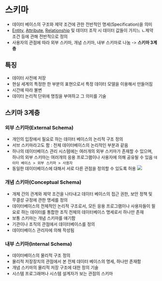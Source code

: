 # 스키마
- 데이터 베이스의 구조와 제약 조건에 관한 전반적인 명세(Specification)을 의미
- [Entity](CS/DB/Entity.md), [Attribute](Attribute.md), [Relationship](Relationship.md) 및 데이터 조작 시 데이터 값들이 가지느 ㄴ제약 조건 등에 관해 전반적으로 정의 
- 사용자의 관점에 따라 외부 스키마, 개념 스키마, 내부 스키마로 나눔 -> **스키마 3계층**

## 특징
- 데이터 사전에 저장
- 현실 세계의 특정한 한 부분의 표현으로서 특정 데이터 모델을 이용해서 만들어짐
- 시간에 따라 불변
- 데이터 논리적 단위에 명칭을 부여하고 그 의미를 기술

## 스키마 3계층
### 외부 스키마(External Schema)
- 개인의 입장에서 필요로 하는 데이터 베이스의 논리적 구조 정의
- 서브 스키마라고도 함 : 전체 데이터베이스의 논리적인 부분과 같음
- 하나의 데이터베이스 관리 시스템에는 여러개의 외부 스키마가 존재할 수 있으며, 하나의 외부 스키마는 여러개의 응용 프로그램이나 사용자에 의해 공유될 수 있음
  `데이터 베이스 > 외부 스키마 > 사용자`
- 동일한 데이터베이스에 대해서 서로 다른 관점을 정의할 수 있도록 허용 
![](https://i.imgur.com/t2i4KbQ.png)

### 개념 스키마(Conceptual Schema)
- 개체 간의 관계와 제약 조건을 나타내고 데이터 베이스의 접근 권한, 보안 정책 및 무결성 규정에 관한 명세를 정의
- 데이터베이스의 전체적인 논리적 구조로서, 모든 응용 프로그램이나 사용자들이 필요로 하는 데이터를 통합한 조직 전체의 데이터베이스 명세로서 하나만 존재
- 보통 스키마는 개념 스키마를 얘기함
- 기관이나 조직의 관점에서 데이터베이스를 정의
- 데이터베이스 관리자에 의해 작성됨

### 내부 스키마(Internal Schema)
- 데이터베이스의 물리적 구조 정의
- 물리적 저장장치의 관점에서 본 전체 데이터 베이스의 명세, 하나만 존재함
- 개념 스키마의 물리적 저장 구조에 대한 정의 기술
- 시스템 프로그래머나 시스템 설계자가 보는 관점의 스키마